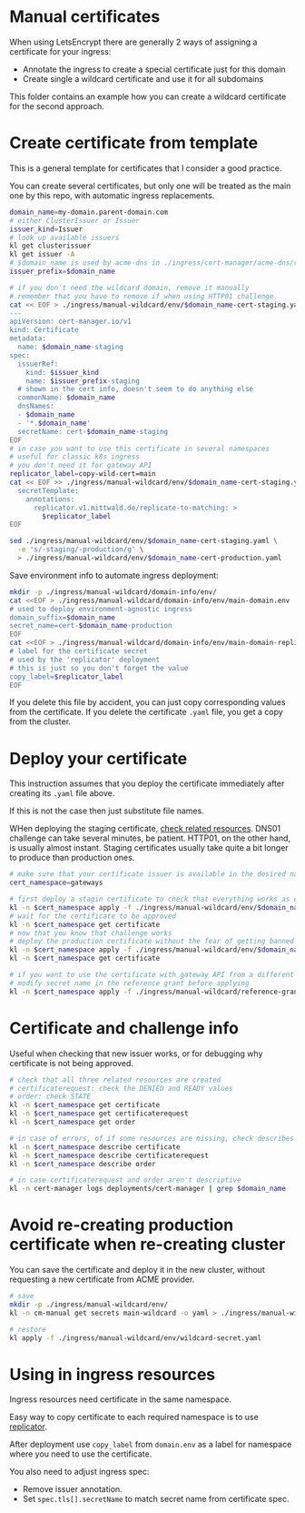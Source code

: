 
# Manual certificates

When using LetsEncrypt there are generally 2 ways of assigning a certificate for your ingress:
- Annotate the ingress to create a special certificate just for this domain
- Create single a wildcard certificate and use it for all subdomains

This folder contains an example how you can create a wildcard certificate for the second approach.

# Create certificate from template

This is a general template for certificates that I consider a good practice.

You can create several certificates, but only one
will be treated as the main one by this repo,
with automatic ingress replacements.

```bash
domain_name=my-domain.parent-domain.com
# either ClusterIssuer or Issuer
issuer_kind=Issuer
# look up available issuers
kl get clusterissuer
kl get issuer -A
# $domain_name is used by acme-dns in ./ingress/cert-manager/acme-dns/readme.md
issuer_prefix=$domain_name

# if you don't need the wildcard domain, remove it manually
# remember that you have to remove if when using HTTP01 challenge
cat << EOF > ./ingress/manual-wildcard/env/$domain_name-cert-staging.yaml
---
apiVersion: cert-manager.io/v1
kind: Certificate
metadata:
  name: $domain_name-staging
spec:
  issuerRef:
    kind: $issuer_kind
    name: $issuer_prefix-staging
  # shown in the cert info, doesn't seem to do anything else
  commonName: $domain_name
  dnsNames:
  - $domain_name
  - '*.$domain_name'
  secretName: cert-$domain_name-staging
EOF
# in case you want to use this certificate in several namespaces
# useful for classic k8s ingress
# you don't need it for gateway API
replicator_label=copy-wild-cert=main
cat << EOF >> ./ingress/manual-wildcard/env/$domain_name-cert-staging.yaml
  secretTemplate:
    annotations:
      replicator.v1.mittwald.de/replicate-to-matching: >
        $replicator_label
EOF

sed ./ingress/manual-wildcard/env/$domain_name-cert-staging.yaml \
  -e 's/-staging/-production/g' \
  > ./ingress/manual-wildcard/env/$domain_name-cert-production.yaml
```

Save environment info to automate ingress deployment:

```bash
mkdir -p ./ingress/manual-wildcard/domain-info/env/
cat <<EOF > ./ingress/manual-wildcard/domain-info/env/main-domain.env
# used to deploy environment-agnostic ingress
domain_suffix=$domain_name
secret_name=cert-$domain_name-production
EOF
cat <<EOF > ./ingress/manual-wildcard/domain-info/env/main-domain-replicator.env
# label for the certificate secret
# used by the 'replicator' deployment
# this is just so you don't forget the value
copy_label=$replicator_label
EOF
```

If you delete this file by accident,
you can just copy corresponding values from the certificate.
If you delete the certificate `.yaml` file,
you get a copy from the cluster.

# Deploy your certificate

This instruction assumes that you deploy the certificate
immediately after creating its `.yaml` file above.

If this is not the case then just substitute file names.

WHen deploying the staging certificate, [check related resources](#certificate-and-challenge-info).
DNS01 challenge can take several minutes, be patient.
HTTP01, on the other hand, is usually almost instant.
Staging certificates usually take quite a bit longer to produce than production ones.

```bash
# make sure that your certificate issuer is available in the desired namespace
cert_namespace=gateways

# first deploy a stagin certificate to check that everything works as expected
kl -n $cert_namespace apply -f ./ingress/manual-wildcard/env/$domain_name-cert-staging.yaml
# wait for the certificate to be approved
kl -n $cert_namespace get certificate
# now that you know that challenge works
# deploy the production certificate without the fear of getting banned by letsencrypt limits
kl -n $cert_namespace apply -f ./ingress/manual-wildcard/env/$domain_name-cert-production.yaml
kl -n $cert_namespace get certificate

# if you want to use the certificate with gateway API from a different namespace
# modify secret name in the reference grant before applying
kl -n $cert_namespace apply -f ./ingress/manual-wildcard/reference-grant.yaml
```

# Certificate and challenge info

Useful when checking that new issuer works,
or for debugging why certificate is not being approved.

```bash
# check that all three related resources are created
# certificaterequest: check the DENIED and READY values
# order: check STATE
kl -n $cert_namespace get certificate
kl -n $cert_namespace get certificaterequest
kl -n $cert_namespace get order

# in case of errors, of if some resources are missing, check describes
kl -n $cert_namespace describe certificate
kl -n $cert_namespace describe certificaterequest
kl -n $cert_namespace describe order

# in case certificaterequest and order aren't descriptive
kl -n cert-manager logs deployments/cert-manager | grep $domain_name
```

# Avoid re-creating production certificate when re-creating cluster

You can save the certificate and deploy it in the new cluster,
without requesting a new certificate from ACME provider.

```bash
# save
mkdir -p ./ingress/manual-wildcard/env/
kl -n cm-manual get secrets main-wildcard -o yaml > ./ingress/manual-wildcard/env/wildcard-secret.yaml

# restore
kl apply -f ./ingress/manual-wildcard/env/wildcard-secret.yaml
```

# Using in ingress resources

Ingress resources need certificate in the same namespace.

Easy way to copy certificate to each required namespace is to use [replicator](../replicator/readme.md).

After deployment use `copy_label` from `domain.env`
as a label for namespace where you need to use the certificate.

You also need to adjust ingress spec:
- Remove issuer annotation.
- Set `spec.tls[].secretName` to match secret name from certificate spec.
